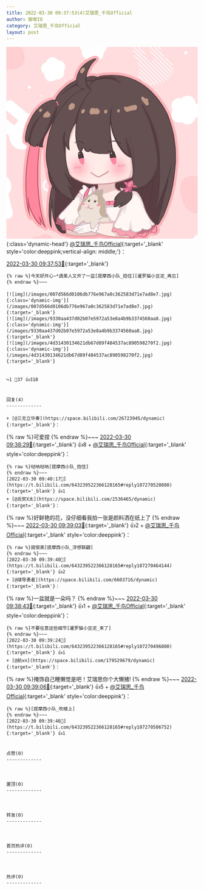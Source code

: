```yaml
---
title: 2022-03-30 09:37:53(4)艾瑞思_千鸟Official
author: 御坂IO
category: 艾瑞思_千鸟Official
layout: post
---
```


![img](/images/7e08840c56f251de28bdf766b647bd5fe9a5d50a.jpg){:class='dynamic-head'}
[@艾瑞思_千鸟Official](https://space.bilibili.com/1090010845/dynamic){:target='_blank' style='color:deeppink;vertical-align: middle;'}：

[2022-03-30 09:37:53🔗](https://t.bilibili.com/643239522366128165){:target='_blank'}

~~~
{% raw %}今天好开心~*虞美人又开了一盆[提摩西小队_抱住][暹罗猫小豆泥_再见]
{% endraw %}~~~

[![img](/images/007d566d0106db776e967a0c362583d71e7ad8e7.jpg){:class='dynamic-img'}](/images/007d566d0106db776e967a0c362583d71e7ad8e7.jpg){:target='_blank'}
[![img](/images/9330aa437d02b07e5972a53e8a4b9b3374560aa8.jpg){:class='dynamic-img'}](/images/9330aa437d02b07e5972a53e8a4b9b3374560aa8.jpg){:target='_blank'}
[![img](/images/4d31430134621db67d89f484537ac890598270f2.jpg){:class='dynamic-img'}](/images/4d31430134621db67d89f484537ac890598270f2.jpg){:target='_blank'}


↪️1 💬37 👍318


回复(4)
-------------

+ [@三无立华奏](https://space.bilibili.com/26723945/dynamic){:target='_blank'}：
~~~
{% raw %}可爱捏
{% endraw %}~~~
[2022-03-30 09:38:29🔗](https://t.bilibili.com/643239522366128165#reply107270358560){:target='_blank'} 👍8
    + [@艾瑞思_千鸟Official](https://space.bilibili.com/1090010845/dynamic){:target='_blank' style='color:deeppink'}：
~~~
{% raw %}哒呐哒呐[提摩西小队_抱住]
{% endraw %}~~~
[2022-03-30 09:40:17🔗](https://t.bilibili.com/643239522366128165#reply107270520880){:target='_blank'} 👍1
+ [@氏贺X太](https://space.bilibili.com/2536465/dynamic){:target='_blank'}：
~~~
{% raw %}好鲜艳的花，没仔细看我拍一张是颜料洒在纸上了
{% endraw %}~~~
[2022-03-30 09:39:03🔗](https://t.bilibili.com/643239522366128165#reply107270373600){:target='_blank'} 👍2
    + [@艾瑞思_千鸟Official](https://space.bilibili.com/1090010845/dynamic){:target='_blank' style='color:deeppink'}：
~~~
{% raw %}就很美[提摩西小队_浮想联翩]
{% endraw %}~~~
[2022-03-30 09:39:40🔗](https://t.bilibili.com/643239522366128165#reply107270464144){:target='_blank'} 👍2
+ [@啵导勇者](https://space.bilibili.com/6603716/dynamic){:target='_blank'}：
~~~
{% raw %}一盆就是一朵吗？
{% endraw %}~~~
[2022-03-30 09:38:43🔗](https://t.bilibili.com/643239522366128165#reply107270437280){:target='_blank'} 👍1
    + [@艾瑞思_千鸟Official](https://space.bilibili.com/1090010845/dynamic){:target='_blank' style='color:deeppink'}：
~~~
{% raw %}不要在意这些细节[暹罗猫小豆泥_来了]
{% endraw %}~~~
[2022-03-30 09:39:24🔗](https://t.bilibili.com/643239522366128165#reply107270496800){:target='_blank'} 👍1
+ [@航xn](https://space.bilibili.com/179529679/dynamic){:target='_blank'}：
~~~
{% raw %}掩饰自己睡懒觉是吧！艾瑞思你个大懒猪!
{% endraw %}~~~
[2022-03-30 09:39:06🔗](https://t.bilibili.com/643239522366128165#reply107270488528){:target='_blank'} 👍5
    + [@艾瑞思_千鸟Official](https://space.bilibili.com/1090010845/dynamic){:target='_blank' style='color:deeppink'}：
~~~
{% raw %}[提摩西小队_吹楼上]
{% endraw %}~~~
[2022-03-30 09:39:46🔗](https://t.bilibili.com/643239522366128165#reply107270506752){:target='_blank'} 👍1


点赞(0)
-------------



置顶(0)
-------------



转发(0)
-------------



首页热评(0)
-------------



热评(0)
-------------



